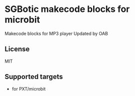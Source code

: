 # SGBotic makecode blocks for microbit

Makecode blocks for MP3 player
Updated by OAB

## License

MIT

## Supported targets

* for PXT/microbit

